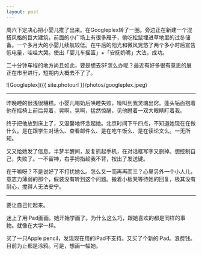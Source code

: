 ```yaml
---
layout: post
---
```


周六下定决心把小婴儿推了出来。在Googleplex转了一圈。旁边正在新建一个混搭风格的巨大建筑，前面的小广场上有很多雁子，偷吃松鼠埋进草地里的过冬储备。一个多月大的小婴儿续航较低。在午后的阳光和微风晃悠了两个多小时后宣告低电量，哇哇大哭。使出「婴儿车摇篮」+「安抚奶嘴」大法，成功。

二十分钟车程的地方尚且如此，要是想去SF怎么办呢？最近有好多很有意思的展正在市里进行，短期内大概去不了了。

![Googleplex]({{ site.photourl }}/photos/googleplex.jpeg)

* * *

昨晚睡的很浅很糟糕。小婴儿喝奶后哄睡失败，嚎叫到我灵魂出窍。蓬头垢面抱着他在摇椅上前后晃着，晃啊，晃啊，猛然惊醒，见他瞪着一双大眼睛盯着我。

终于把他放到床上了，又温馨地怀念起她。北京时间下午四点，不知道她现在在做什么。是在跟学生对话么、查看邮件么、是在吃午饭么、是在读论文么。一无所知。

又又给她发了信息。半梦半醒间，反复抓起手机，在对话框写字又删掉。想控制自己，失败了。一不留神，右手拇指趁我不背，按出了发送键。

在干嘛呀？不是说好了不打扰她么。怎么又一而再再而三？心里另外一个小人儿，意志力薄弱的那个，假装没有听到这个问题。搬着小板凳等待她的回复，极其没有耐心，搅得人无法安宁。

* * *

要让自己忙起来。

迷上了用iPad画画。她开始学画了。为什么这么巧，跟她喜欢的都是同样的事物。就像在大学一样。

买了一只Apple pencil，发现现在用的iPad不支持。又买了个新的iPad。浪费钱。目前为止都是涂鸦。可是，想画一幅她。